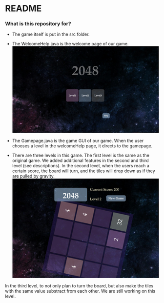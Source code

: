 # README #


### What is this repository for? ###

* The game itself is put in the src folder.

* The WelcomeHelp.java is the welcome page of our game. 
![Alt text](2048images/img1.png?raw=true "Title")

* The Gamepage.java is the game GUI of our game. When the user chooses a level in the welcomeHelp page, it directs to the gamepage.

* There are three levels in this game. The first level is the same as the original game. We added additional features in the second and third level (see descriptions). In the second level, when the users reach a certain score, the board will turn, and the tiles will drop down as if they are pulled by gravity. 
![Alt text](2048images/img2.png?raw=true "Title")

In the third level, to not only plan to turn the board, but also make the tiles with the same value substract from each other. We are still working on this level. 


